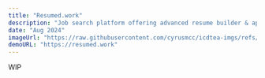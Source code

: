 ```yaml
---
title: "Resumed.work"
description: "Job search platform offering advanced resume builder & application tracking"
date: "Aug 2024"
imageUrl: "https://raw.githubusercontent.com/cyrusmcc/icdtea-imgs/refs/heads/main/cyrusmcc/projects/banners/resumedwork.png"
demoURL: "https://resumed.work"
---
```


WIP